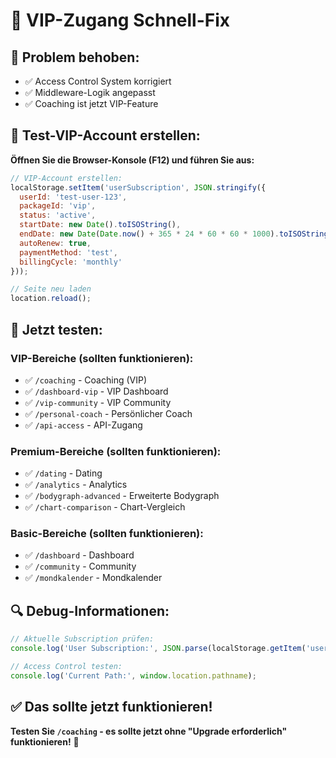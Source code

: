 # 🚀 VIP-Zugang Schnell-Fix

## 🔧 **Problem behoben:**
- ✅ Access Control System korrigiert
- ✅ Middleware-Logik angepasst
- ✅ Coaching ist jetzt VIP-Feature

## 🧪 **Test-VIP-Account erstellen:**

**Öffnen Sie die Browser-Konsole (F12) und führen Sie aus:**

```javascript
// VIP-Account erstellen:
localStorage.setItem('userSubscription', JSON.stringify({
  userId: 'test-user-123',
  packageId: 'vip',
  status: 'active',
  startDate: new Date().toISOString(),
  endDate: new Date(Date.now() + 365 * 24 * 60 * 60 * 1000).toISOString(),
  autoRenew: true,
  paymentMethod: 'test',
  billingCycle: 'monthly'
}));

// Seite neu laden
location.reload();
```

## 🎯 **Jetzt testen:**

### **VIP-Bereiche (sollten funktionieren):**
- ✅ `/coaching` - Coaching (VIP)
- ✅ `/dashboard-vip` - VIP Dashboard
- ✅ `/vip-community` - VIP Community
- ✅ `/personal-coach` - Persönlicher Coach
- ✅ `/api-access` - API-Zugang

### **Premium-Bereiche (sollten funktionieren):**
- ✅ `/dating` - Dating
- ✅ `/analytics` - Analytics
- ✅ `/bodygraph-advanced` - Erweiterte Bodygraph
- ✅ `/chart-comparison` - Chart-Vergleich

### **Basic-Bereiche (sollten funktionieren):**
- ✅ `/dashboard` - Dashboard
- ✅ `/community` - Community
- ✅ `/mondkalender` - Mondkalender

## 🔍 **Debug-Informationen:**

```javascript
// Aktuelle Subscription prüfen:
console.log('User Subscription:', JSON.parse(localStorage.getItem('userSubscription') || '{}'));

// Access Control testen:
console.log('Current Path:', window.location.pathname);
```

## ✅ **Das sollte jetzt funktionieren!**

**Testen Sie `/coaching` - es sollte jetzt ohne "Upgrade erforderlich" funktionieren!** 🚀

